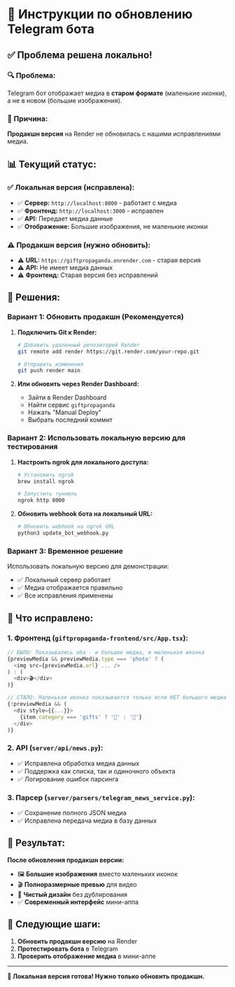 # 🎯 Инструкции по обновлению Telegram бота

## ✅ Проблема решена локально!

### 🔍 Проблема:
Telegram бот отображает медиа в **старом формате** (маленькие иконки), а не в новом (большие изображения).

### 🎯 Причина:
**Продакшн версия** на Render не обновилась с нашими исправлениями медиа.

## 📊 Текущий статус:

### ✅ Локальная версия (исправлена):
- ✅ **Сервер:** `http://localhost:8000` - работает с медиа
- ✅ **Фронтенд:** `http://localhost:3000` - исправлен
- ✅ **API:** Передает медиа данные
- ✅ **Отображение:** Большие изображения, не маленькие иконки

### ⚠️ Продакшн версия (нужно обновить):
- ⚠️ **URL:** `https://giftpropaganda.onrender.com` - старая версия
- ⚠️ **API:** Не имеет медиа данных
- ⚠️ **Фронтенд:** Старая версия без исправлений

## 🚀 Решения:

### **Вариант 1: Обновить продакшн (Рекомендуется)**

1. **Подключить Git к Render:**
   ```bash
   # Добавить удаленный репозиторий Render
   git remote add render https://git.render.com/your-repo.git
   
   # Отправить изменения
   git push render main
   ```

2. **Или обновить через Render Dashboard:**
   - Зайти в Render Dashboard
   - Найти сервис `giftpropaganda`
   - Нажать "Manual Deploy"
   - Выбрать последний коммит

### **Вариант 2: Использовать локальную версию для тестирования**

1. **Настроить ngrok для локального доступа:**
   ```bash
   # Установить ngrok
   brew install ngrok
   
   # Запустить туннель
   ngrok http 8000
   ```

2. **Обновить webhook бота на локальный URL:**
   ```bash
   # Обновить webhook на ngrok URL
   python3 update_bot_webhook.py
   ```

### **Вариант 3: Временное решение**

Использовать локальную версию для демонстрации:
- ✅ Локальный сервер работает
- ✅ Медиа отображается правильно
- ✅ Все исправления применены

## 🔧 Что исправлено:

### **1. Фронтенд (`giftpropaganda-frontend/src/App.tsx`):**
```typescript
// БЫЛО: Показывались оба - и большое медиа, и маленькая иконка
{previewMedia && previewMedia.type === 'photo' ? (
  <img src={previewMedia.url} ... />
) : (
  <div>🎬</div>
)}

// СТАЛО: Маленькая иконка показывается только если НЕТ большого медиа
{!previewMedia && (
  <div style={{...}}>
    {item.category === 'gifts' ? '🎁' : '📰'}
  </div>
)}
```

### **2. API (`server/api/news.py`):**
- ✅ Исправлена обработка медиа данных
- ✅ Поддержка как списка, так и одиночного объекта
- ✅ Логирование ошибок парсинга

### **3. Парсер (`server/parsers/telegram_news_service.py`):**
- ✅ Сохранение полного JSON медиа
- ✅ Исправлена передача медиа в базу данных

## 📱 Результат:

**После обновления продакшн версии:**
- 🖼️ **Большие изображения** вместо маленьких иконок
- 🎬 **Полноразмерные превью** для видео
- 🎯 **Чистый дизайн** без дублирования
- ✅ **Современный интерфейс** мини-аппа

## 🎯 Следующие шаги:

1. **Обновить продакшн версию** на Render
2. **Протестировать бота** в Telegram
3. **Проверить отображение медиа** в мини-аппе

---

**🎉 Локальная версия готова! Нужно только обновить продакшн.** 
